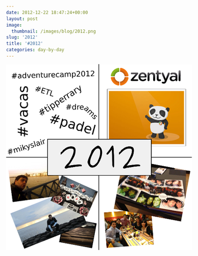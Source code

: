 ```yaml
---
date: 2012-12-22 18:47:24+00:00
layout: post
image:
  thumbnail: /images/blog/2012.png
slug: '2012'
title: '#2012'
categories: day-by-day
---
```


[![](/images/blog/2012.png)](/images/blog/2012.png)
